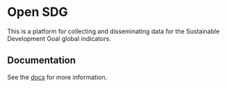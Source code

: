 # Open SDG

This is a platform for collecting and disseminating data for the Sustainable Development Goal global indicators.

## Documentation

See the [docs](https://open-sdg.readthedocs.io/en/latest/) for more information.
